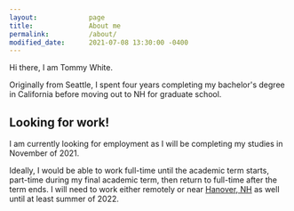 ```yaml
---
layout:             page
title:              About me
permalink:          /about/
modified_date:      2021-07-08 13:30:00 -0400
---
```

Hi there, I am Tommy White.

Originally from Seattle, I spent four years completing my bachelor's degree in California before 
moving out to NH for graduate school.

## Looking for work!
I am currently looking for employment as I will be completing
my studies in November of 2021. 

Ideally, I would be able to work full-time until the academic term starts, part-time during my 
final academic term, then return to full-time after the term ends. I will need to work either 
remotely or near 
[Hanover, NH](https://www.google.com/maps/d/embed?mid=17CjOoKyKoYhu9KP5Ru1QmxcKKgM) as well until
at least summer of 2022.
